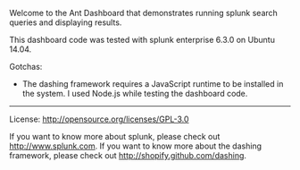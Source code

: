 Welcome to the Ant Dashboard that demonstrates running splunk search queries and displaying results.

This dashboard code was tested with splunk enterprise 6.3.0 on Ubuntu 14.04.

Gotchas:
* The dashing framework requires a JavaScript runtime to be installed in the system.
I used Node.js while testing the dashboard code.

-------------------

License: http://opensource.org/licenses/GPL-3.0

If you want to know more about splunk, please check out http://www.splunk.com.
If you want to know more about the dashing framework, please check out http://shopify.github.com/dashing.
